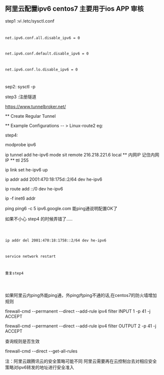 ## 阿里云配置ipv6 centos7 主要用于ios APP 审核

step1 :vi /etc/sysctl.conf

<code>
<p>net.ipv6.conf.all.disable_ipv6 = 0</p>
<p>net.ipv6.conf.default.disable_ipv6 = 0</p>
<p>net.ipv6.conf.lo.disable_ipv6 = 0</p>
</code>

sep2: sysctl -p

step3 :注册隧道

https://www.tunnelbroker.net/

  ** Create Regular Tunnel
  
  ** Example Configurations -- > Linux-route2
  eg:
  
step4:

<p> modprobe ipv6 </p>
<p> ip tunnel add he-ipv6 mode sit remote 216.218.221.6 local ** 内网IP 记住内网IP ** ttl 255 </p>
<p> ip link set he-ipv6 up </p>
<p> ip addr add 2001:470:18:175d::2/64 dev he-ipv6 </p>
<p> ip route add ::/0 dev he-ipv6 </p>
<p> ip -f inet6 addr </p>

ping ping6 -c 5 ipv6.google.com 能ping通说明配置OK了


如果不小心 step4 的时候弄错了.....
 
 <code>
 
  ip addr del 2001:470:18:1758::2/64 dev he-ipv6
  
  service network restart
  
  重复step4
 
 </code>
 
 如果阿里云内ping外能ping通，外ping内ping不通的话,在centos7的防火墙增加规则
 <p>
firewall-cmd --permanent --direct --add-rule ipv4 filter INPUT 1 -p 41 -j ACCEPT

firewall-cmd --permanent --direct --add-rule ipv4 filter OUTPUT 2 -p 41 -j ACCEPT

查询规则是否生效

firewall-cmd --direct --get-all-rules

</p>

注：阿里云跟腾讯云的安全策略可能不同 阿里云需要再在云控制台去对相应安全策略对ipv6转发的地址进行安全准入
  
  
